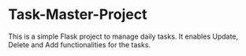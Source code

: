 # Task-Master-Project

This is a simple Flask project to manage daily tasks. It enables Update, Delete and Add functionalities for the tasks.

